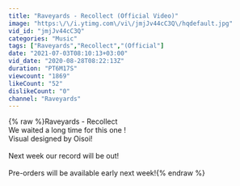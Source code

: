```yaml
---
title: "Raveyards - Recollect (Official Video)"
image: "https:\/\/i.ytimg.com\/vi\/jmjJv44cC3Q\/hqdefault.jpg"
vid_id: "jmjJv44cC3Q"
categories: "Music"
tags: ["Raveyards","Recollect","(Official"]
date: "2021-07-03T08:10:13+03:00"
vid_date: "2020-08-28T08:22:13Z"
duration: "PT6M17S"
viewcount: "1869"
likeCount: "52"
dislikeCount: "0"
channel: "Raveyards"
---
```

{% raw %}Raveyards - Recollect <br />We waited a long time for this one ! <br />Visual designed by Oisoi! <br /><br />Next week our record will be out! <br /><br />Pre-orders will be available early next week!{% endraw %}
